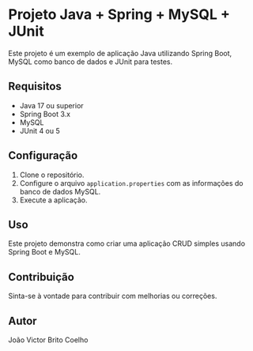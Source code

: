 # Projeto Java + Spring + MySQL + JUnit

Este projeto é um exemplo de aplicação Java utilizando Spring Boot, MySQL como banco de dados e JUnit para testes.

## Requisitos

- Java 17 ou superior
- Spring Boot 3.x
- MySQL
- JUnit 4 ou 5

## Configuração

1. Clone o repositório.
2. Configure o arquivo `application.properties` com as informações do banco de dados MySQL.
3. Execute a aplicação.

## Uso

Este projeto demonstra como criar uma aplicação CRUD simples usando Spring Boot e MySQL.

## Contribuição

Sinta-se à vontade para contribuir com melhorias ou correções.

## Autor

João Victor Brito Coelho
